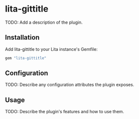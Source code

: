 # lita-gittitle

TODO: Add a description of the plugin.

## Installation

Add lita-gittitle to your Lita instance's Gemfile:

``` ruby
gem "lita-gittitle"
```

## Configuration

TODO: Describe any configuration attributes the plugin exposes.

## Usage

TODO: Describe the plugin's features and how to use them.
